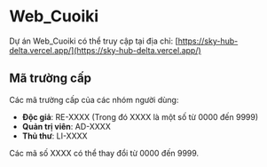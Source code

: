 # Web_Cuoiki

Dự án Web_Cuoiki có thể truy cập tại địa chỉ: [https://sky-hub-delta.vercel.app/](https://sky-hub-delta.vercel.app/)

## Mã trường cấp

Các mã trường cấp của các nhóm người dùng:

- **Độc giả**: RE-XXXX (Trong đó XXXX là một số từ 0000 đến 9999)
- **Quản trị viên**: AD-XXXX
- **Thủ thư**: LI-XXXX

Các mã số XXXX có thể thay đổi từ 0000 đến 9999.
